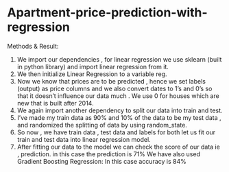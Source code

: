 # Apartment-price-prediction-with-regression


Methods & Result:
1.	We import our dependencies , for linear regression we use sklearn (built in python library) and import linear regression from it.
2.	We then initialize Linear Regression to a variable reg.
3.	Now we know that prices are to be predicted , hence we set labels (output) as price columns and we also convert dates to 1’s and 0’s so that it doesn’t influence our data much . We use 0 for houses which are new that is built after 2014.
4.	We again import another dependency to split our data into train and test.
5.	I’ve made my train data as 90% and 10% of the data to be my test data , and randomized the splitting of data by using random_state.
6.	So now , we have train data , test data and labels for both let us fit our train and test data into linear regression model.
7.	After fitting our data to the model we can check the score of our data ie , prediction. in this case the prediction is 71%
We have also used Gradient Boosting Regression:
 In this case accuracy is 84%
